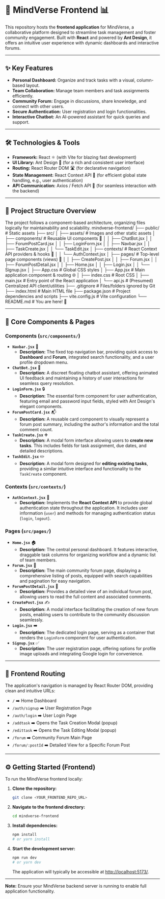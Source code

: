 # 🚀 MindVerse Frontend 📊

This repository hosts the **frontend application** for MindVerse, a collaborative platform designed to streamline task management and foster community engagement. Built with **React** and powered by **Ant Design**, it offers an intuitive user experience with dynamic dashboards and interactive forums.

---
## ✨ Key Features

* **Personal Dashboard:** Organize and track tasks with a visual, column-based layout.
* **Team Collaboration:** Manage team members and task assignments efficiently.
* **Community Forum:** Engage in discussions, share knowledge, and connect with other users.
* **Secure Authentication:** User registration and login functionalities.
* **Interactive Chatbot:** An AI-powered assistant for quick queries and support.

---
## 🛠️ Technologies & Tools

* **Framework:** React ⚛️ (with Vite for blazing fast development)
* **UI Library:** Ant Design 🐜 (for a rich and consistent user interface)
* **Routing:** React Router DOM 🛣️ (for declarative navigation)
* **State Management:** React Context API 🎣 (for efficient global state handling, e.g., user authentication)
* **API Communication:** Axios / Fetch API 📡 (for seamless interaction with the backend)

---
## 📂 Project Structure Overview
The project follows a component-based architecture, organizing files logically for maintainability and scalability.
mindverse-frontend/
├── public/                 # Static assets
├── src/
│   ├── assets/             # Images and other static assets
│   ├── components/         # Reusable UI components 🧩
│   │   ├── ChatBot.jsx
│   │   ├── ForumPostCard.jsx
│   │   ├── LoginForm.jsx
│   │   ├── Navbar.jsx
│   │   ├── TaskCreate.jsx
│   │   └── TaskEdit.jsx
│   ├── contexts/           # React Context API providers & hooks 🎣
│   │   └── AuthContext.jsx
│   ├── pages/              # Top-level page components (views) 📄
│   │   ├── CreatePost.jsx
│   │   ├── Forum.jsx
│   │   ├── ForumPostDetail.jsx
│   │   ├── Home.jsx
│   │   ├── Login.jsx
│   │   └── Signup.jsx
│   ├── App.css             # Global CSS styles
│   ├── App.jsx             # Main application component & routing 🌐
│   ├── index.css           # Root CSS
│   ├── main.jsx            # Entry point of the React application
│   └── api.js              # (Presumed) Centralized API client/utilities
├── .gitignore              # Files/folders ignored by Git
├── index.html              # Main HTML file
├── package.json            # Project dependencies and scripts
├── vite.config.js          # Vite configuration
└── README.md               # You are here! 📍

---
## 🧩 Core Components & Pages
### Components (`src/components/`)

* **`Navbar.jsx`** 🧭
    * **Description:** The fixed top navigation bar, providing quick access to **Dashboard** and **Forum**, integrated search functionality, and a user profile dropdown menu.
* **`ChatBot.jsx`** 🤖
    * **Description:** A discreet floating chatbot assistant, offering animated UI feedback and maintaining a history of user interactions for seamless query resolution.
* **`LoginForm.jsx`** 🔒
    * **Description:** The essential form component for user authentication, featuring email and password input fields, styled with Ant Design's elegant components.
* **`ForumPostCard.jsx`** 📬
    * **Description:** A reusable card component to visually represent a forum post summary, including the author's information and the total comment count.
* **`TaskCreate.jsx`** ➕
    * **Description:** A modal form interface allowing users to **create new tasks**. This includes fields for task assignment, due dates, and detailed descriptions.
* **`TaskEdit.jsx`** ✏️
    * **Description:** A modal form designed for **editing existing tasks**, providing a similar intuitive interface and functionality to the `TaskCreate` component.

### Contexts (`src/contexts/`)

* **`AuthContext.jsx`** 🔑
    * **Description:** Implements the **React Context API** to provide global authentication state throughout the application. It includes user information (`user`) and methods for managing authentication status (`login`, `logout`).

### Pages (`src/pages/`)

* **`Home.jsx`** 🏠
    * **Description:** The central personal dashboard. It features interactive, draggable task columns for organizing workflow and a dynamic list of team members.
* **`Forum.jsx`** 💬
    * **Description:** The main community forum page, displaying a comprehensive listing of posts, equipped with search capabilities and pagination for easy navigation.
* **`ForumPostDetail.jsx`** 📖
    * **Description:** Provides a detailed view of an individual forum post, allowing users to read the full content and associated comments.
* **`CreatePost.jsx`** ✍️
    * **Description:** A modal interface facilitating the creation of new forum posts, enabling users to contribute to the community discussion seamlessly.
* **`Login.jsx`** ➡️
    * **Description:** The dedicated login page, serving as a container that renders the `LoginForm` component for user authentication.
* **`Signup.jsx`** ✅
    * **Description:** The user registration page, offering options for profile image uploads and integrating Google login for convenience.

---

## 🚦 Frontend Routing

The application's navigation is managed by React Router DOM, providing clean and intuitive URLs:

* `/` ➡️ Home Dashboard
* `/auth/signup` ➡️ User Registration Page
* `/auth/login` ➡️ User Login Page
* `/addtask` ➡️ Opens the Task Creation Modal (popup)
* `/edittask` ➡️ Opens the Task Editing Modal (popup)
* `/forum` ➡️ Community Forum Main Page
* `/forum/:postId` ➡️ Detailed View for a Specific Forum Post

---

## ⚙️ Getting Started (Frontend)

To run the MindVerse frontend locally:

1.  **Clone the repository:**
    ```bash
    git clone <YOUR_FRONTEND_REPO_URL>
    ```
2.  **Navigate to the frontend directory:**
    ```bash
    cd mindverse-frontend
    ```
3.  **Install dependencies:**
    ```bash
    npm install
    # or yarn install
    ```
4.  **Start the development server:**
    ```bash
    npm run dev
    # or yarn dev
    ```
    The application will typically be accessible at [http://localhost:5173/](http://localhost:5173/).

---

**Note:** Ensure your MindVerse backend server is running to enable full application functionality.
